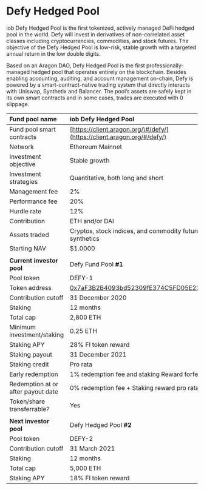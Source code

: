 # Defy Hedged Pool

iob Defy Hedged Pool is the first tokenized, actively managed DeFi hedged pool in the world. Defy will invest in derivatives of non-correlated asset classes including cryptocurrencies, commodities, and stock futures. The objective of the Defy Hedged Pool is low-risk, stable growth with a targeted annual return in the low double digits.

Based on an Aragon DAO, Defy Hedged Pool is the first professionally-managed hedged pool that operates entirely on the blockchain. Besides enabling accounting, auditing, and account management on-chain, Defy is powered by a smart-contract-native trading system that directly interacts with Uniswap, Synthetix and Balancer. The pool’s assets are safely kept in its own smart contracts and in some cases, trades are executed with 0 slippage.

| **Fund pool name** | **iob** Defy Hedged Pool |
| :--- | :--- |
| Fund pool smart contracts | [https://client.aragon.org/\#/defy/](https://client.aragon.org/#/defy/) |
| Network | Ethereum Mainnet |
| Investment objective | Stable growth |
| Investment strategies | Quantitative, both long and short |
| Management fee | 2% |
| Performance fee | 20% |
| Hurdle rate | 12% |
| Contribution | ETH and/or DAI |
| Assets traded | Cryptos, stock indices, and commodity futures synthetics |
| Starting NAV | $1.0000 |
|  |  |
| **Current investor pool**  | Defy Fund Pool **\#1** |
| Pool token | DEFY-1 |
| Token address | [0x7aF3B2B4093bd52309fE374C5FD05E215762c20C](https://etherscan.io/address/0x7af3b2b4093bd52309fe374c5fd05e215762c20c) |
| Contribution cutoff | 31 December 2020 |
| Staking | 12 months |
| Total cap | 2,800 ETH |
| Minimum investment/staking | 0.25 ETH |
| Staking APY | 28% FI token reward |
| Staking payout | 31 December 2021 |
| Staking credit | Pro rata |
| Early redemption | 1% redemption fee and staking Reward forfeiture |
| Redemption at or after payout date | 0% redemption fee + Staking reward pro rata |
| Token/share transferrable?  | Yes |
|  |  |
| **Next investor pool**  | Defy Hedged Pool **\#2** |
| Pool token  | DEFY-2 |
| Contribution cutoff | 31 March 2021 |
| Staking | 12 months |
| Total cap | 5,000 ETH |
| Staking APY | 18% FI token reward |

